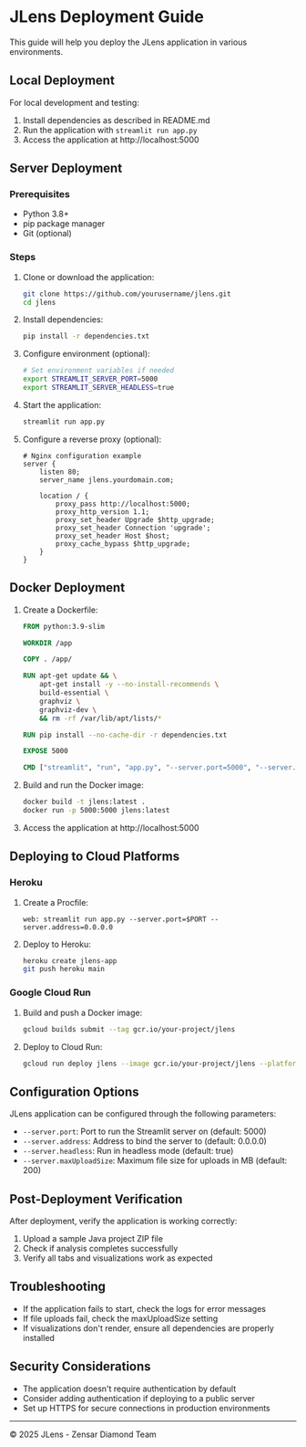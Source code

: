 # JLens Deployment Guide

This guide will help you deploy the JLens application in various environments.

## Local Deployment

For local development and testing:

1. Install dependencies as described in README.md
2. Run the application with `streamlit run app.py`
3. Access the application at http://localhost:5000

## Server Deployment

### Prerequisites

- Python 3.8+
- pip package manager
- Git (optional)

### Steps

1. Clone or download the application:
   ```bash
   git clone https://github.com/yourusername/jlens.git
   cd jlens
   ```

2. Install dependencies:
   ```bash
   pip install -r dependencies.txt
   ```

3. Configure environment (optional):
   ```bash
   # Set environment variables if needed
   export STREAMLIT_SERVER_PORT=5000
   export STREAMLIT_SERVER_HEADLESS=true
   ```

4. Start the application:
   ```bash
   streamlit run app.py
   ```

5. Configure a reverse proxy (optional):
   ```nginx
   # Nginx configuration example
   server {
       listen 80;
       server_name jlens.yourdomain.com;
       
       location / {
           proxy_pass http://localhost:5000;
           proxy_http_version 1.1;
           proxy_set_header Upgrade $http_upgrade;
           proxy_set_header Connection 'upgrade';
           proxy_set_header Host $host;
           proxy_cache_bypass $http_upgrade;
       }
   }
   ```

## Docker Deployment

1. Create a Dockerfile:
   ```Dockerfile
   FROM python:3.9-slim
   
   WORKDIR /app
   
   COPY . /app/
   
   RUN apt-get update && \
       apt-get install -y --no-install-recommends \
       build-essential \
       graphviz \
       graphviz-dev \
       && rm -rf /var/lib/apt/lists/*
   
   RUN pip install --no-cache-dir -r dependencies.txt
   
   EXPOSE 5000
   
   CMD ["streamlit", "run", "app.py", "--server.port=5000", "--server.address=0.0.0.0"]
   ```

2. Build and run the Docker image:
   ```bash
   docker build -t jlens:latest .
   docker run -p 5000:5000 jlens:latest
   ```

3. Access the application at http://localhost:5000

## Deploying to Cloud Platforms

### Heroku

1. Create a Procfile:
   ```
   web: streamlit run app.py --server.port=$PORT --server.address=0.0.0.0
   ```

2. Deploy to Heroku:
   ```bash
   heroku create jlens-app
   git push heroku main
   ```

### Google Cloud Run

1. Build and push a Docker image:
   ```bash
   gcloud builds submit --tag gcr.io/your-project/jlens
   ```

2. Deploy to Cloud Run:
   ```bash
   gcloud run deploy jlens --image gcr.io/your-project/jlens --platform managed
   ```

## Configuration Options

JLens application can be configured through the following parameters:

- `--server.port`: Port to run the Streamlit server on (default: 5000)
- `--server.address`: Address to bind the server to (default: 0.0.0.0)
- `--server.headless`: Run in headless mode (default: true)
- `--server.maxUploadSize`: Maximum file size for uploads in MB (default: 200)

## Post-Deployment Verification

After deployment, verify the application is working correctly:

1. Upload a sample Java project ZIP file
2. Check if analysis completes successfully
3. Verify all tabs and visualizations work as expected

## Troubleshooting

- If the application fails to start, check the logs for error messages
- If file uploads fail, check the maxUploadSize setting
- If visualizations don't render, ensure all dependencies are properly installed

## Security Considerations

- The application doesn't require authentication by default
- Consider adding authentication if deploying to a public server
- Set up HTTPS for secure connections in production environments

---

© 2025 JLens - Zensar Diamond Team